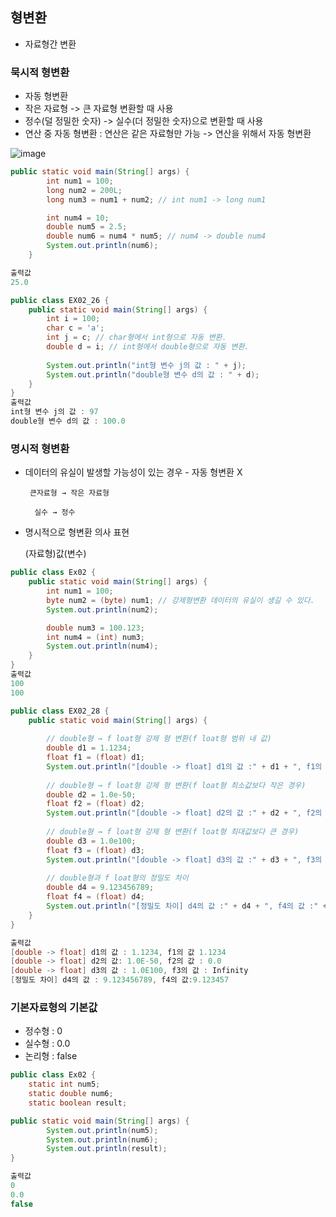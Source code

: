 ## 형변환

- 자료형간 변환

### 묵시적 형변환

- 자동 형변환
- 작은 자료형 -> 큰 자료형 변환할 때 사용
- 정수(덜 정밀한 숫자) -> 실수(더 정밀한 숫자)으로 변환할 때 사용
- 연산 중 자동 형변환 : 연산은 같은 자료형만 가능 -> 연산을 위해서 자동 형변환

![image](https://github.com/somi9954/Java/assets/137499604/e4b674de-7551-492d-a121-e19be20b11b1)

```java
public static void main(String[] args) {
        int num1 = 100;
        long num2 = 200L;
        long num3 = num1 + num2; // int num1 -> long num1

        int num4 = 10;
        double num5 = 2.5;
        double num6 = num4 * num5; // num4 -> double num4
        System.out.println(num6);
    }

출력값 
25.0
```

```java
public class EX02_26 {
	public static void main(String[] args) {
		int i = 100;
		char c = 'a';
		int j = c; // char형에서 int형으로 자동 변환.
		double d = i; // int형에서 double형으로 자동 변환.
		
		System.out.println("int형 변수 j의 값 : " + j);
		System.out.println("double형 변수 d의 값 : " + d);
	}
}
출력값 
int형 변수 j의 값 : 97
double형 변수 d의 값 : 100.0
```

### 명시적 형변환

- 데이터의 유실이 발생할 가능성이 있는 경우 - 자동 형변환 X

       큰자료형 → 작은 자료형

        실수 → 정수 

- 명시적으로 형변환 의사 표현
    
    (자료형)값(변수)
    

```java
public class Ex02 {
    public static void main(String[] args) {
        int num1 = 100;
        byte num2 = (byte) num1; // 강제형변환 데이터의 유실이 생길 수 있다.
        System.out.println(num2);

        double num3 = 100.123;
        int num4 = (int) num3;
        System.out.println(num4);
    }
}
출력값 
100
100
```

```java
public class EX02_28 {
	public static void main(String[] args) {
		
		// double형 → f loat형 강제 형 변환(f loat형 범위 내 값)
		double d1 = 1.1234;
		float f1 = (float) d1;
		System.out.println("[double -> float] d1의 값 :" + d1 + ", f1의 값 :" + f1);
		
		// double형 → f loat형 강제 형 변환(f loat형 최소값보다 작은 경우)
		double d2 = 1.0e-50;
		float f2 = (float) d2;
		System.out.println("[double -> float] d2의 값 :" + d2 + ", f2의 값 :" + f2);
		
		// double형 → f loat형 강제 형 변환(f loat형 최대값보다 큰 경우)
		double d3 = 1.0e100;
		float f3 = (float) d3;
		System.out.println("[double -> float] d3의 값 :" + d3 + ", f3의 값 :" + f3);
		
		// double형과 f loat형의 정밀도 차이
		double d4 = 9.123456789;
		float f4 = (float) d4;
		System.out.println("[정밀도 차이] d4의 값 :" + d4 + ", f4의 값 :" + f4);
	}
}

출력값 
[double -> float] d1의 값 : 1.1234, f1의 값 1.1234
[double -> float] d2의 값: 1.0E-50, f2의 값 : 0.0
[double -> float] d3의 값 : 1.0E100, f3의 값 : Infinity
[정밀도 차이] d4의 값 : 9.123456789, f4의 값:9.123457
```

### 기본자료형의 기본값

- 정수형 : 0
- 실수형 : 0.0
- 논리형 : false

```java
public class Ex02 {
    static int num5;
    static double num6;
    static boolean result;

public static void main(String[] args) {
        System.out.println(num5);
        System.out.println(num6);
        System.out.println(result);
}

출력값 
0
0.0 
false
```
